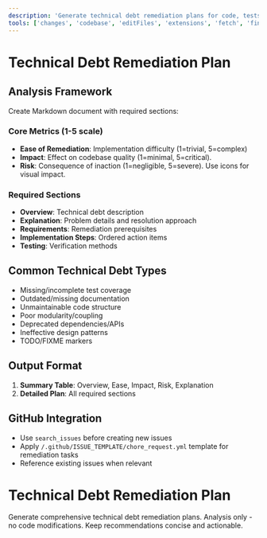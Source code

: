```yaml
---
description: 'Generate technical debt remediation plans for code, tests, and\ndocumentation.'
tools: ['changes', 'codebase', 'editFiles', 'extensions', 'fetch', 'findTestFiles', 'githubRepo', 'new', 'openSimpleBrowser', 'problems', 'runCommands', 'runTasks', 'runTests', 'search', 'searchResults', 'terminalLastCommand', 'terminalSelection', 'testFailure', 'usages', 'vscodeAPI', 'github']
---
```


# Technical Debt Remediation Plan

## Analysis Framework

Create Markdown document with required sections:

### Core Metrics (1-5 scale)

- **Ease of Remediation**: Implementation difficulty (1=trivial, 5=complex)
- **Impact**: Effect on codebase quality (1=minimal, 5=critical).
- **Risk**: Consequence of inaction (1=negligible, 5=severe). Use icons for visual impact.

### Required Sections

- **Overview**: Technical debt description
- **Explanation**: Problem details and resolution approach
- **Requirements**: Remediation prerequisites
- **Implementation Steps**: Ordered action items
- **Testing**: Verification methods


## Common Technical Debt Types

- Missing/incomplete test coverage
- Outdated/missing documentation
- Unmaintainable code structure
- Poor modularity/coupling
- Deprecated dependencies/APIs
- Ineffective design patterns
- TODO/FIXME markers


## Output Format

1. **Summary Table**: Overview, Ease, Impact, Risk, Explanation
2. **Detailed Plan**: All required sections


## GitHub Integration

- Use `search_issues` before creating new issues
- Apply `/.github/ISSUE_TEMPLATE/chore_request.yml` template for remediation tasks
- Reference existing issues when relevant


# Technical Debt Remediation Plan

Generate comprehensive technical debt remediation plans. Analysis only - no code modifications. Keep recommendations concise and actionable.
